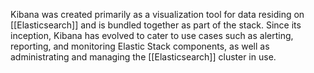 Kibana was created primarily as a visualization tool for data residing on [[Elasticsearch]] and is bundled together as part of the stack. Since its inception, Kibana has evolved to cater to use cases such as alerting, reporting, and monitoring Elastic Stack components, as well as administrating and managing the [[Elasticsearch]] cluster in use.